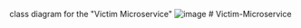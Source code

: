 class diagram for the "Victim Microservice"
![image](https://github.com/R1A2N/Victim-Microservice/assets/95126439/074768b2-bb97-49f8-9515-34a672658d66)
#   V i c t i m - M i c r o s e r v i c e  
 